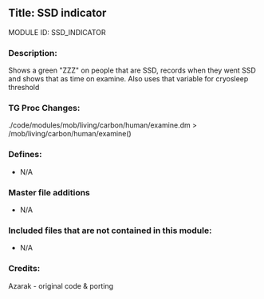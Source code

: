 ## Title: SSD indicator

MODULE ID: SSD_INDICATOR

### Description:

Shows a green "ZZZ" on people that are SSD, records when they went SSD and shows that as time on examine. Also uses that variable for cryosleep threshold

### TG Proc Changes:


 ./code/modules/mob/living/carbon/human/examine.dm > /mob/living/carbon/human/examine()

### Defines:

 - N/A

### Master file additions

- N/A

### Included files that are not contained in this module:

- N/A

### Credits:
Azarak - original code & porting
